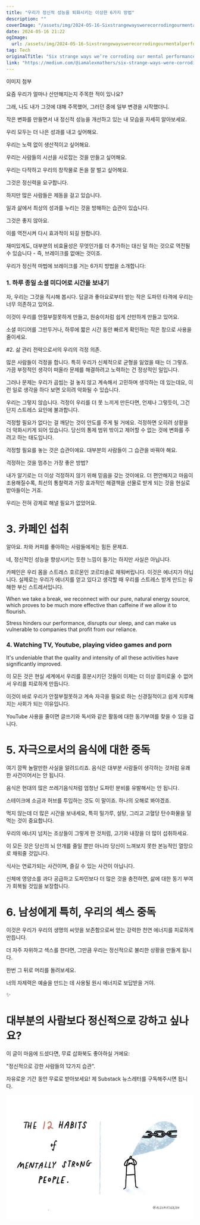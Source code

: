 ```yaml
---
title: "우리가 정신적 성능을 퇴화시키는 이상한 6가지 방법"
description: ""
coverImage: "/assets/img/2024-05-16-Sixstrangewayswerecorrodingourmentalperformance_0.png"
date: 2024-05-16 21:22
ogImage: 
  url: /assets/img/2024-05-16-Sixstrangewayswerecorrodingourmentalperformance_0.png
tag: Tech
originalTitle: "Six strange ways we’re corroding our mental performance"
link: "https://medium.com/@iamalexmathers/six-strange-ways-were-corroding-our-mental-performance-4f29744ffd64"
---
```



이미지 첨부

요즘 우리가 얼마나 산만해지는지 주목한 적이 있나요?

그래, 나도 내가 그것에 대해 주목했어, 그러던 중에 일부 변경을 시작했더니.

작은 변화를 만들면서 내 정신적 성능을 개선하고 있는 내 모습을 자세히 알아보세요.

<div class="content-ad"></div>

우리 모두는 더 나은 성과를 내고 싶어해요.

우리는 노력 없이 생산적이고 싶어해요.

우리는 사람들의 시선을 사로잡는 것을 만들고 싶어해요.

우리는 다작하고 우리의 창작물로 돈을 잘 벌고 싶어해요.

<div class="content-ad"></div>

그것은 정신력을 요구합니다.

하지만 많은 사람들은 제동을 걸고 있습니다.

일과 삶에서 최상의 성과를 누리는 것을 방해하는 습관이 있습니다.

그것은 좋지 않아요.

<div class="content-ad"></div>

이를 역전시켜 다시 효과적이 되길 원합니다. 

재미있게도, 대부분의 비효율성은 무엇인가를 더 추가하는 대신 덜 하는 것으로 역전될 수 있습니다 - 즉, 브레이크를 없애는 것이죠.

우리가 정신적 마법에 브레이크를 거는 6가지 방법을 소개합니다:

### 1. 하루 종일 소셜 미디어로 시간을 보내기

<div class="content-ad"></div>

자, 우리는 그것을 직시해 봅시다. 답글과 좋아요로부터 받는 작은 도파민 타격에 우리는 너무 의존하고 있어요.

이것이 우리를 안절부절못하게 만들고, 원숭이처럼 쉽게 산만하게 만들고 있어요.

소셜 미디어를 그만두거나, 하루에 짧은 시간 동안 빠르게 확인하는 작은 창으로 사용을 줄이세요.

#2. 삶 관리 전략으로서의 우리의 걱정 의존.

<div class="content-ad"></div>

많은 사람들이 걱정을 합니다. 특히 우리가 신체적으로 균형을 잃었을 때는 더 그렇죠. 가끔 부정적인 생각이 떠올라 문제를 해결하려고 노력하는 건 정상적인 일입니다.

그러나 문제는 우리가 곱씹는 걸 놓지 않고 계속해서 고민하며 생각하는 데 있는데요, 이런 일로 생각을 하다 보면 오히려 악화될 수 있습니다.

우리는 그렇지 않습니다. 걱정이 우리를 더 못 느끼게 만든다면, 언제나 그렇듯이, 그건 단지 스트레스 요인에 불과합니다.

걱정할 필요가 없다는 걸 깨닫는 것이 안도를 주게 될 거에요. 걱정하면 오히려 상황을 더 악화시키게 되어 있습니다. 당신의 통제 범위 밖이고 제어할 수 없는 것에 변화를 주려고 하는 태도입니다.

<div class="content-ad"></div>

걱정할 필요를 놓는 것은 습관이에요. 대부분의 사람들이 그 습관을 바꿔야 해요.

걱정하는 것을 멈추는 가장 좋은 방법?

내가 알기로는 더 이상 걱정하지 않기 위해 믿음을 갖는 것이에요. 더 편안해지고 마음이 조용해질수록, 최선의 통찰력과 가장 효과적인 해결책을 선물로 받게 되는 것을 현실로 받아들이는 거죠.

우리는 전혀 강제로 해낼 필요가 없었어요.

<div class="content-ad"></div>

# 3. 카페인 섭취

알아요. 차와 커피를 좋아하는 사람들에게는 힘든 문제죠.

네, 정신적인 성능을 향상시키는 듯한 느낌이 들기는 하지만 사실은 아닙니다.

카페인은 우리 몸을 스트레스 호르몬인 코르티솔로 채워버립니다. 이것은 에너지가 아닙니다. 실제로는 우리가 에너지를 얻고 있다고 생각할 때 우리를 스트레스 받게 만드는 유해한 부신 스트레서입니다.

<div class="content-ad"></div>

When we take a break, we reconnect with our pure, natural energy source, which proves to be much more effective than caffeine if we allow it to flourish.

Stress hinders our performance, disrupts our sleep, and can make us vulnerable to companies that profit from our reliance.

### 4. Watching TV, Youtube, playing video games and porn

It's undeniable that the quality and intensity of all these activities have significantly improved.

<div class="content-ad"></div>

이 모든 것은 현실 세계에서 우리를 흥분시키던 것들이 이제는 더 이상 흥미로울 수 없어서 우리를 피로하게 만듭니다.

이것이 바로 우리가 안절부절못하고 계속 자극을 필요로 하는 신경질적이고 쉽게 지루해지는 사회가 되는 이유입니다.

YouTube 사용을 줄이면 글쓰기와 독서와 같은 활동에 대한 동기부여를 찾을 수 있을 겁니다.

# 5. 자극으로서의 음식에 대한 중독

<div class="content-ad"></div>

여기 깜짝 놀랄만한 사실을 알려드리죠. 음식은 대부분 사람들이 생각하는 것처럼 유쾌한 사건이어서는 안 됩니다.

음식은 현대의 많은 쓰레기음식처럼 엄청난 도파민 분비를 유발해서는 안 됩니다.

스테이크에 소금과 허브를 투입하는 것도 이 말이죠. 하나의 오해로 봐야겠죠.

먹지 않는데 더 많은 시간을 보내세요, 특히 밀가루, 설탕, 그리고 고혈당 탄수화물을 덜 먹는 것이 중요합니다.

<div class="content-ad"></div>

우리의 에너지 넘치는 조상들이 그렇게 한 것처럼, 고기와 내장을 더 많이 섭취하세요.

이 모든 것은 당신의 뇌 안개를 줄일 뿐만 아니라 당신이 느껴보지 못한 본능적인 열망으로 채워줄 것입니다.

식사는 연료가되는 사건이며, 즐길 수 있는 사건이 아닙니다.

신체에 영양소를 과다 공급하고 도파민보다 더 많은 것을 충전하면, 삶에 대한 동기 부여가 회복될 것임을 보장합니다.

<div class="content-ad"></div>

# 6. 남성에게 특히, 우리의 섹스 중독

이것은 우리가 우리의 생명의 씨앗을 보존함으로써 얻는 강력한 천연 에너지를 피로하게 만듭니다.

더 자주 자위하고 섹스를 한다면, 그만큼 우리는 정신적으로 불리한 상황을 만들게 됩니다.

한번 그 뒤로 머리를 돌려보세요.

<div class="content-ad"></div>

너의 자제력은 예술을 만드는 데 사용될 원시 에너지로 보답받을 거야.

✨

# 대부분의 사람보다 정신적으로 강하고 싶나요?

이 글이 마음에 드셨다면, 무료 삽화북도 좋아하실 거에요:

<div class="content-ad"></div>

"정신적으로 강한 사람들의 12가지 습관".

자유로운 기간 동안 무료로 받아보세요! 제 Substack 뉴스레터를 구독해주시면 됩니다.

![Image](/assets/img/2024-05-16-Sixstrangewayswerecorrodingourmentalperformance_1.png)